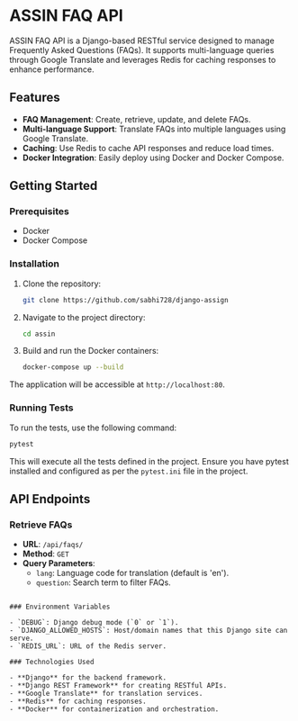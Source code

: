 # ASSIN FAQ API

ASSIN FAQ API is a Django-based RESTful service designed to manage Frequently Asked Questions (FAQs). It supports multi-language queries through Google Translate and leverages Redis for caching responses to enhance performance.

## Features

- **FAQ Management**: Create, retrieve, update, and delete FAQs.
- **Multi-language Support**: Translate FAQs into multiple languages using Google Translate.
- **Caching**: Use Redis to cache API responses and reduce load times.
- **Docker Integration**: Easily deploy using Docker and Docker Compose.

## Getting Started

### Prerequisites

- Docker
- Docker Compose

### Installation

1. Clone the repository:
   ```bash
   git clone https://github.com/sabhi728/django-assign
   ```

2. Navigate to the project directory:
   ```bash
   cd assin
   ```

3. Build and run the Docker containers:
   ```bash
   docker-compose up --build
   ```

The application will be accessible at `http://localhost:80`.

### Running Tests

To run the tests, use the following command:
```bash
pytest
```

This will execute all the tests defined in the project. Ensure you have pytest installed and configured as per the `pytest.ini` file in the project.

## API Endpoints

### Retrieve FAQs

- **URL**: `/api/faqs/`
- **Method**: `GET`
- **Query Parameters**:
  - `lang`: Language code for translation (default is 'en').
  - `question`: Search term to filter FAQs.

```

### Environment Variables

- `DEBUG`: Django debug mode (`0` or `1`).
- `DJANGO_ALLOWED_HOSTS`: Host/domain names that this Django site can serve.
- `REDIS_URL`: URL of the Redis server.

### Technologies Used

- **Django** for the backend framework.
- **Django REST Framework** for creating RESTful APIs.
- **Google Translate** for translation services.
- **Redis** for caching responses.
- **Docker** for containerization and orchestration.
